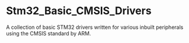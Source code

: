 # Stm32_Basic_CMSIS_Drivers
A collection of basic STM32 drivers written for various inbuilt peripherals using the CMSIS standard by ARM.
